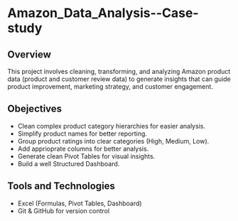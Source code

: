 # Amazon_Data_Analysis--Case-study
## Overview
This project involves cleaning, transforming, and analyzing Amazon product data (product and customer review data) to generate insights that can guide product improvement, marketing strategy, and customer engagement.
## Obejectives
- Clean complex product category hierarchies for easier analysis.
- Simplify product names for better reporting.
- Group product ratings into clear categories (High, Medium, Low).
- Add apprioprate columns for better analysis.
- Generate clean Pivot Tables for visual insights.
- Build a well Structured Dashboard.
## Tools and Technologies
- Excel (Formulas, Pivot Tables, Dashboard)
- Git & GitHub for version control

